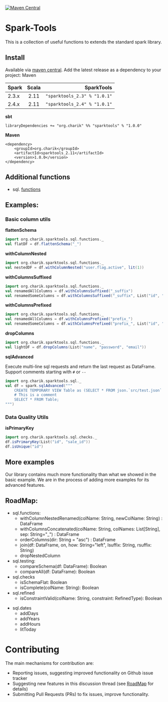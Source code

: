 [![Maven Central](https://maven-badges.herokuapp.com/maven-central/org.charik/sparktools_2.11/badge.svg)](https://maven-badges.herokuapp.com/maven-central/org.charik/sparktools_2.11)

# Spark-Tools

This is a collection of useful functions to extends the standard spark
library.

## Install

Available via
[maven central](https://mvnrepository.com/artifact/org.charik/sparktools).
Add the latest release as a dependency to your project: Maven

| Spark | Scala |      SparkTools              |
|:------|:-----:|-----------------------------:|
| 2.3.x | 2.11  | `"sparktools_2.3" % "1.0.1"` |
| 2.4.x | 2.11  | `"sparktools_2.4" % "1.0.1"` |

**sbt**

```
libraryDependencies += "org.charik" %% "sparktools" % "1.0.0"
```

**Maven**

```
<dependency>
    <groupId>org.charik</groupId>
    <artifactId>sparktools_2.11</artifactId>
    <version>1.0.0</version>
</dependency>
```

## Additional functions

* sql. [functions](docs/functions.ms)

## Examples:

### Basic column utils

**flattenSchema**

```scala
import org.charik.sparktools.sql.functions._
val flatDF = df.flattenSchema("_")
```

**withColumnNested**

```scala
import org.charik.sparktools.sql.functions._
val nestedDF = df.withColumnNested("user.flag.active", lit(1))
```

**withColumnsSuffixed**

```scala
import org.charik.sparktools.sql.functions._
val renamedAllColumns = df.withColumnsSuffixed("_suffix")
val renamedSomeColumns = df.withColumnsSuffixed("_suffix", List("id", "sale_id"))
```

**withColumnsPrefixed**

```scala
import org.charik.sparktools.sql.functions._
val renamedAllColumns = df.withColumnsPrefixed("prefix_")
val renamedSomeColumns = df.withColumnsPrefixed("prefix_", List("id", "sale_id"))
```

**dropColumns**

```scala
import org.charik.sparktools.sql.functions._
val lightDF = df.dropColumns(List("name", "password", "email"))
```

**sqlAdvanced**

Execute multi-line sql requests and return the last request as
DataFrame. Support comments starting with `#` or `--`

```scala
import org.charik.sparktools.sql._
val df = spark.sqlAdvanced("""  
    CREATE TEMPORARY VIEW Table as (SELECT * FROM json.`src/test.json` );
    # This is a comment
    SELECT * FROM Table;
""")
```

### Data Quality Utils

**isPrimaryKey**

```scala
import org.charik.sparktools.sql.checks._
df.isPrimaryKey(List("id", "sale_id"))
df.isUnique("id")
```

## More examples

Our library contains much more functionality than what we showed in the
basic example. We are in the process of adding more examples for its
advanced features.


## RoadMap:

* sql.functions:
  + withColumnNestedRenamed(colName: String, newColName: String) :
    DataFrame
  + withColumnsConcatenated(colName: String, colNames: List[String],
    sep: String="_") : DataFrame
  + orderColumns(dir: String = "asc") : DataFrame
  + join(df: DataFrame, on, how: String="left", lsuffix: String,
    rsuffix: String)
  + dropNestedColumn
* sql.testing:
  + compareSchema(df: DataFrame): Boolean
  + compareAll(df: DataFrame): Boolean
* sql.checks
  + isSchemaFlat: Boolean
  + isComplete(colName: String): Boolean
* sql.refined
  + isConstraintValid(colName: String, constraint: RefinedType): Boolean
+ sql.dates
  + addDays
  + addYears
  + addHours
  + litToday

# Contributing

The main mechanisms for contribution are:

* Reporting issues, suggesting improved functionality on Github issue
  tracker
* Suggesting new features in this discussion thread (see
  [RoadMap](https://github.com/helkaroui/spark-tools/issues/1) for
  details)
* Submitting Pull Requests (PRs) to fix issues, improve functionality.
